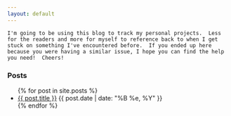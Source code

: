 ```yaml
---
layout: default
---
```


    I'm going to be using this blog to track my personal projects.  Less for the readers and more for myself to reference back to when I get stuck on something I've encountered before.  If you ended up here because you were having a similar issue, I hope you can find the help you need!  Cheers!

### Posts

<ul class="post-list">
  {% for post in site.posts %}
  <li>
    <a href="{{ post.url }}">{{ post.title }}</a> <span>{{ post.date | date: "%B %e, %Y" }}</span>
  </li>
  {% endfor %}
</ul>
